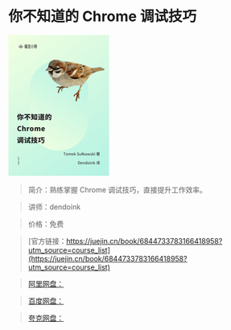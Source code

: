 # 你不知道的 Chrome 调试技巧

![img](../../assets/168a1fa41cd01af2~tplv-t2oaga2asx-no-mark_280_280_200_280.png)

> 简介：熟练掌握 Chrome 调试技巧，直接提升工作效率。

> 讲师：dendoink

> 价格：免费

> [官方链接：https://juejin.cn/book/6844733783166418958?utm_source=course_list](https://juejin.cn/book/6844733783166418958?utm_source=course_list)

> [阿里网盘：]()

> [百度网盘：]()

> [夸克网盘：]()
